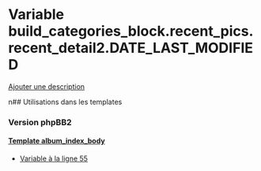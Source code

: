 # Variable build_categories_block.recent_pics.recent_detail2.DATE_LAST_MODIFIED
[Ajouter une description](https://fa-tvars.appspot.com/build_categories_block.recent_pics.recent_detail2.DATE_LAST_MODIFIED)

n## Utilisations dans les templates

### Version phpBB2

#### [Template album_index_body](subsilver/album_index_body.md)
* [Variable à la ligne 55](../subsilver/album_index_body.tpl#L55)